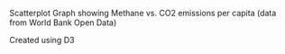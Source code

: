 Scatterplot Graph showing Methane vs. CO2 emissions per capita (data from World Bank Open Data)

Created using D3